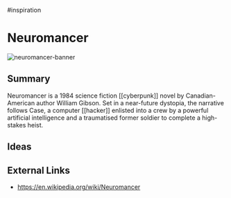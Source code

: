 #inspiration
# Neuromancer

![neuromancer-banner](https://i0.wp.com/quintacapa.com.br/wp-content/uploads/2019/01/neuromancer.jpg?resize=1440%2C900&ssl=1)


## Summary
Neuromancer is a 1984 science fiction [[cyberpunk]] novel by Canadian-American author William Gibson. Set in a near-future dystopia, the narrative follows Case, a computer [[hacker]] enlisted into a crew by a powerful artificial intelligence and a traumatised former soldier to complete a high-stakes heist. 

## Ideas


## External Links
- https://en.wikipedia.org/wiki/Neuromancer
